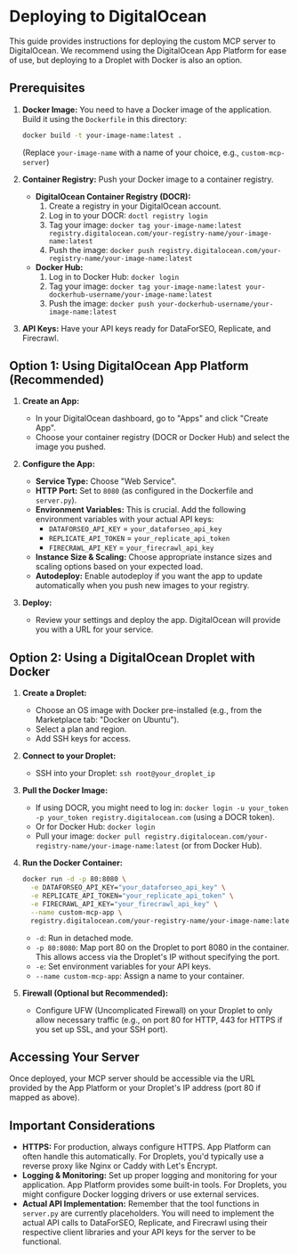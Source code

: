 # Deploying to DigitalOcean

This guide provides instructions for deploying the custom MCP server to DigitalOcean. We recommend using the DigitalOcean App Platform for ease of use, but deploying to a Droplet with Docker is also an option.

## Prerequisites

1.  **Docker Image:** You need to have a Docker image of the application. Build it using the `Dockerfile` in this directory:
    ```bash
    docker build -t your-image-name:latest .
    ```
    (Replace `your-image-name` with a name of your choice, e.g., `custom-mcp-server`)

2.  **Container Registry:** Push your Docker image to a container registry.
    *   **DigitalOcean Container Registry (DOCR):**
        1.  Create a registry in your DigitalOcean account.
        2.  Log in to your DOCR: `doctl registry login`
        3.  Tag your image: `docker tag your-image-name:latest registry.digitalocean.com/your-registry-name/your-image-name:latest`
        4.  Push the image: `docker push registry.digitalocean.com/your-registry-name/your-image-name:latest`
    *   **Docker Hub:**
        1.  Log in to Docker Hub: `docker login`
        2.  Tag your image: `docker tag your-image-name:latest your-dockerhub-username/your-image-name:latest`
        3.  Push the image: `docker push your-dockerhub-username/your-image-name:latest`

3.  **API Keys:** Have your API keys ready for DataForSEO, Replicate, and Firecrawl.

## Option 1: Using DigitalOcean App Platform (Recommended)

1.  **Create an App:**
    *   In your DigitalOcean dashboard, go to "Apps" and click "Create App".
    *   Choose your container registry (DOCR or Docker Hub) and select the image you pushed.

2.  **Configure the App:**
    *   **Service Type:** Choose "Web Service".
    *   **HTTP Port:** Set to `8080` (as configured in the Dockerfile and `server.py`).
    *   **Environment Variables:** This is crucial. Add the following environment variables with your actual API keys:
        *   `DATAFORSEO_API_KEY` = `your_dataforseo_api_key`
        *   `REPLICATE_API_TOKEN` = `your_replicate_api_token`
        *   `FIRECRAWL_API_KEY` = `your_firecrawl_api_key`
    *   **Instance Size & Scaling:** Choose appropriate instance sizes and scaling options based on your expected load.
    *   **Autodeploy:** Enable autodeploy if you want the app to update automatically when you push new images to your registry.

3.  **Deploy:**
    *   Review your settings and deploy the app. DigitalOcean will provide you with a URL for your service.

## Option 2: Using a DigitalOcean Droplet with Docker

1.  **Create a Droplet:**
    *   Choose an OS image with Docker pre-installed (e.g., from the Marketplace tab: "Docker on Ubuntu").
    *   Select a plan and region.
    *   Add SSH keys for access.

2.  **Connect to your Droplet:**
    *   SSH into your Droplet: `ssh root@your_droplet_ip`

3.  **Pull the Docker Image:**
    *   If using DOCR, you might need to log in: `docker login -u your_token -p your_token registry.digitalocean.com` (using a DOCR token).
    *   Or for Docker Hub: `docker login`
    *   Pull your image: `docker pull registry.digitalocean.com/your-registry-name/your-image-name:latest` (or from Docker Hub).

4.  **Run the Docker Container:**
    ```bash
    docker run -d -p 80:8080 \
      -e DATAFORSEO_API_KEY="your_dataforseo_api_key" \
      -e REPLICATE_API_TOKEN="your_replicate_api_token" \
      -e FIRECRAWL_API_KEY="your_firecrawl_api_key" \
      --name custom-mcp-app \
      registry.digitalocean.com/your-registry-name/your-image-name:latest
    ```
    *   `-d`: Run in detached mode.
    *   `-p 80:8080`: Map port 80 on the Droplet to port 8080 in the container. This allows access via the Droplet's IP without specifying the port.
    *   `-e`: Set environment variables for your API keys.
    *   `--name custom-mcp-app`: Assign a name to your container.

5.  **Firewall (Optional but Recommended):**
    *   Configure UFW (Uncomplicated Firewall) on your Droplet to only allow necessary traffic (e.g., on port 80 for HTTP, 443 for HTTPS if you set up SSL, and your SSH port).

## Accessing Your Server

Once deployed, your MCP server should be accessible via the URL provided by the App Platform or your Droplet's IP address (port 80 if mapped as above).

## Important Considerations

*   **HTTPS:** For production, always configure HTTPS. App Platform can often handle this automatically. For Droplets, you'd typically use a reverse proxy like Nginx or Caddy with Let's Encrypt.
*   **Logging & Monitoring:** Set up proper logging and monitoring for your application. App Platform provides some built-in tools. For Droplets, you might configure Docker logging drivers or use external services.
*   **Actual API Implementation:** Remember that the tool functions in `server.py` are currently placeholders. You will need to implement the actual API calls to DataForSEO, Replicate, and Firecrawl using their respective client libraries and your API keys for the server to be functional.
